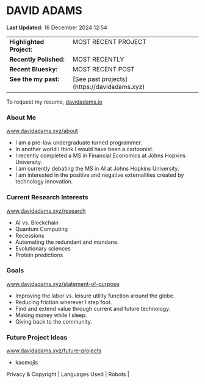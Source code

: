 # DAVID ADAMS
<!-- Last updated -->
__Last Updated:__ 16 December 2024 12:54

<!-- Recent project in the works -->
<table width="100%">
  <tr>
    <td valign="top"><strong>Highlighted Project:</strong></td>
    <td valign="top">MOST RECENT PROJECT</td>
  </tr>
  <tr>
    <td valign="top"><strong>Recently Polished:</strong></td>
    <td valign="top">MOST RECENTLY</td>
  </tr>
  <tr>
    <td valign="top"><strong>Recent Bluesky:</strong></td>
    <td valign="top">MOST RECENT POST</td>
  </tr>
  <tr>
    <td valign="top"><strong>See the my past:</strong></td>
    <td valign="top">[See past projects](https://davidadams.xyz)</td>
  </tr>
</table>

<!-- Resume Request -->
To request my resume, [davidadams.io](https://github.com/davidatoms.github.io)

<!-- Background -->
<!-- TODO Add professional and personal section -->
### About Me
www.davidadams.xyz/about
- I am a pre-law undergraduate turned programmer.
- In another world I think I would have been a cartoonist.
- I recently completed a MS in Financial Economics at Johns Hopkins University.
- I am currently debating the MS in AI at Johns Hopkins University.
- I am interested in the positive and negative externalities created by technology innovation.

### Current Research Interests
www.davidadams.xyz/research
- AI vs. Blockchain
- Quantum Computing
- Recessions
- Automating the redundant and mundane.
- Evolutionary sciences
- Protein predictions
 
### Goals
www.davidadams.xyz/statement-of-purpose
- Improving the labor vs. leisure utility function around the globe.
- Reducing friction wherever I step foot.
- Find and extend value through current and future technology.
- Making money while I sleep.
- Giving back to the community.

### Future Project Ideas
www.davidadams.xyz/future-projects
- kaomojis

<!-- Footer-->
<footer>
<p>Privacy & Copyright | Languages Used | Robots |</p>
</footer>
